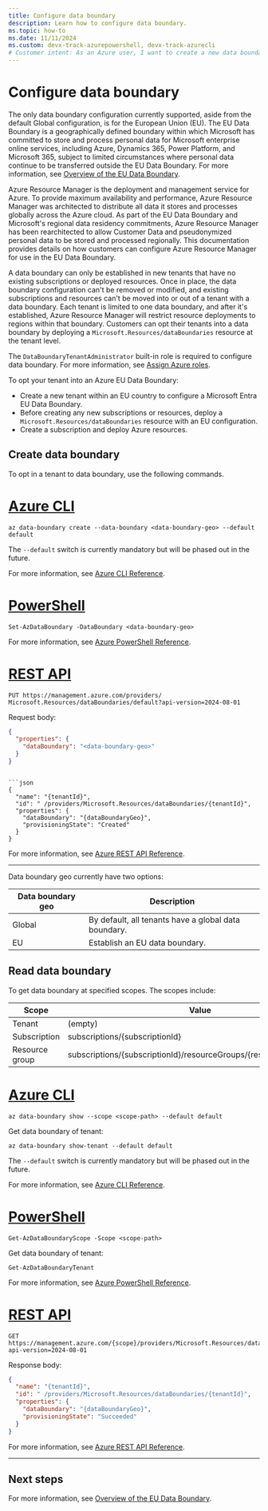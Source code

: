 ```yaml
---
title: Configure data boundary
description: Learn how to configure data boundary.
ms.topic: how-to
ms.date: 11/11/2024
ms.custom: devx-track-azurepowershell, devx-track-azurecli
# Customer intent: As an Azure user, I want to create a new data boundary.
---
```


# Configure data boundary

The only data boundary configuration currently supported, aside from the default Global configuration, is for the European Union (EU). The EU Data Boundary is a geographically defined boundary within which Microsoft has committed to store and process personal data for Microsoft enterprise online services, including Azure, Dynamics 365, Power Platform, and Microsoft 365, subject to limited circumstances where personal data continue to be transferred outside the EU Data Boundary. For more information, see [Overview of the EU Data Boundary](/privacy/eudb/eu-data-boundary-learn).

Azure Resource Manager is the deployment and management service for Azure. To provide maximum availability and performance, Azure Resource Manager was architected to distribute all data it stores and processes globally across the Azure cloud. As part of the EU Data Boundary and Microsoft's regional data residency commitments, Azure Resource Manager has been rearchitected to allow Customer Data and pseudonymized personal data to be stored and processed regionally. This documentation provides details on how customers can configure Azure Resource Manager for use in the EU Data Boundary.

A data boundary can only be established in new tenants that have no existing subscriptions or deployed resources. Once in place, the data boundary configuration can't be removed or modified, and existing subscriptions and resources can't be moved into or out of a tenant with a data boundary. Each tenant is limited to one data boundary, and after it's established, Azure Resource Manager will restrict resource deployments to regions within that boundary. Customers can opt their tenants into a data boundary by deploying a `Microsoft.Resources/dataBoundaries` resource at the tenant level.

The `DataBoundaryTenantAdministrator` built-in role is required to configure data boundary. For more information, see [Assign Azure roles](../../role-based-access-control/role-assignments-powershell.yml).

To opt your tenant into an Azure EU Data Boundary:

- Create a new tenant within an EU country to configure a Microsoft Entra EU Data Boundary.
- Before creating any new subscriptions or resources, deploy a `Microsoft.Resources/dataBoundaries` resource with an EU configuration.
- Create a subscription and deploy Azure resources.  

## Create data boundary

To opt in a tenant to data boundary, use the following commands.

# [Azure CLI](#tab/azure-cli)

```azurecli
az data-boundary create --data-boundary <data-boundary-geo> --default default
```

The `--default` switch is currently mandatory but will be phased out in the future.

For more information, see [Azure CLI Reference](/cli/azure/reference-index).

# [PowerShell](#tab/azure-powershell)

```azurepowershell
Set-AzDataBoundary -DataBoundary <data-boundary-geo>
```

For more information, see [Azure PowerShell Reference](/powershell/module/az.resources).

# [REST API](#tab/rest-api)

```http
PUT https://management.azure.com/providers/ Microsoft.Resources/dataBoundaries/default?api-version=2024-08-01 
```

Request body:

```json
{ 
  "properties": { 
    "dataBoundary": "<data-boundary-geo>" 
  } 
} 
```

```Response body:

```json
{ 
  "name": "{tenantId}", 
  "id": " /providers/Microsoft.Resources/dataBoundaries/{tenantId}",   
  "properties": { 
    "dataBoundary": "{dataBoundaryGeo}", 
    "provisioningState": "Created" 
  } 
} 
```

For more information, see [Azure REST API Reference](/rest/api/azure/).

---

Data boundary geo currently have two options:

|Data boundary geo | Description |
|------|-------------|
|Global| By default, all tenants have a global data boundary. |
|EU    | Establish an EU data boundary. |

## Read data boundary

To get data boundary at specified scopes. The scopes include:

| Scope | Value |
|-------|-------|
|Tenant | (empty) |
|Subscription | subscriptions/{subscriptionId} |
|Resource group | subscriptions/{subscriptionId}/resourceGroups/{resourceGroupName} |

# [Azure CLI](#tab/azure-cli)

```azurecli
az data-boundary show --scope <scope-path> --default default
```

Get data boundary of tenant:

```azurecli
az data-boundary show-tenant --default default
```

The `--default` switch is currently mandatory but will be phased out in the future.

For more information, see [Azure CLI Reference](/cli/azure/reference-index).

# [PowerShell](#tab/azure-powershell)

```azurepowershell
Get-AzDataBoundaryScope -Scope <scope-path>
```

Get data boundary of tenant:

```azurepowershell
Get-AzDataBoundaryTenant
```

For more information, see [Azure PowerShell Reference](/powershell/module/az.resources).

# [REST API](#tab/rest-api)

```http
GET https://management.azure.com/{scope}/providers/Microsoft.Resources/dataBoundaries/default?api-version=2024-08-01 
```

Response body:

```json
{ 
  "name": "{tenantId}", 
  "id": " /providers/Microsoft.Resources/dataBoundaries/{tenantId}",   
  "properties": { 
    "dataBoundary": "{dataBoundaryGeo}", 
    "provisioningState": "Succeeded" 
  } 
} 
```

For more information, see [Azure REST API Reference](/rest/api/azure/).

---

## Next steps

For more information, see [Overview of the EU Data Boundary](/privacy/eudb/eu-data-boundary-learn).

